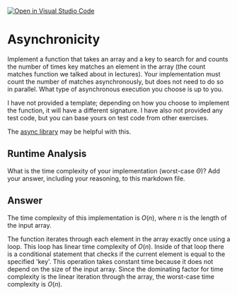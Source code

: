 [![Open in Visual Studio Code](https://classroom.github.com/assets/open-in-vscode-718a45dd9cf7e7f842a935f5ebbe5719a5e09af4491e668f4dbf3b35d5cca122.svg)](https://classroom.github.com/online_ide?assignment_repo_id=13163213&assignment_repo_type=AssignmentRepo)
# Asynchronicity

Implement a function that takes an array and a key to search for and counts the
number of times key matches an element in the array (the count matches function
we talked about in lectures). Your implementation must count the number of
matches asynchronously, but does not need to do so in parallel. What type of
asynchronous execution you choose is up to you.

I have not provided a template; depending on how you choose to implement the
function, it will have a different signature. I have also not provided any test
code, but you can base yours on test code from other exercises.

The [async library](https://caolan.github.io/async/v3/) may be helpful with
this.

## Runtime Analysis

What is the time complexity of your implementation (worst-case $\Theta$)? Add
your answer, including your reasoning, to this markdown file.

## Answer

The time complexity of this implementation is $O(n)$, where $n$ is the length of the input array. 

The function iterates through each element in the array exactly once using a loop. This loop has linear time complexity of $O(n)$. Inside of that loop there is a conditional statement that checks if the current element is equal to the specified 'key'. This operation takes constant time because it does not depend on the size of the input array. Since the dominating factor for time complexity is the linear iteration through the array, the worst-case time complexity is $O(n)$.
